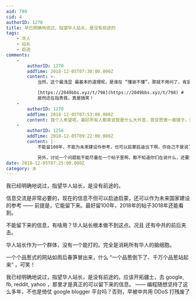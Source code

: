 ```yaml
---
aid: 799
cid: 4
authorID: 1270
title: 早已明确地说过，指望华人站长，是没有前途的
tags:
    - 华人
    - 站长
    - 前途
comments:
    -
        authorID: 1270
        addTime: 2018-12-05T07:30:00.000Z
        content: >-
            当然，这个最浅显 最基本的道理呢，是谁在 “懂装不懂”，那就不用问了，肯定是中共的人  

            [https://2049bbs.xyz/t/798](https://2049bbs.xyz/t/798) #
            居然还在指责我，真是搞笑！
    -
        authorID: 1270
        addTime: 2018-12-05T07:53:00.000Z
        content: 我个人希望呢，最好所有人都来说我是什么大外宣，我甘愿做一面镜子，照出他们的真实容貌
    -
        authorID: 1256
        addTime: 2018-12-05T09:22:00.000Z
        content: |-
            不能留100年，不能为未来建设作参考，也可以启蒙启迪当下啊，你自己不是说了么。

            另外，讨论一个问题能不能尽量在一个帖子里啊，都不知道你们在说什么，还要东找西找的。（累）
date: 2018-12-05T07:25:00.000Z
category: 水
---
```


我已经明确地说过，指望华人站长，是没有前途的。

信息交流是非常必要的，现在的信息不但可以启迪启蒙，还可以作为未来国家建设的参考 —— 前提是，它能留下来。最好留100年，2018年的帖子3018年还能看到。

不能留下来的信息，有啥用？华人站长根本做不到这点。况且 还有中共的前后夹击。

华人站长作为一个群体，没有一个能打的。完全是消耗所有华人的脑细胞。

一个个品葱式的网站如雨后春笋冒出来，什么 “一个品葱倒下了、千万个品葱站起来” ，可笑！

我已经明确地说过，指望华人站长，是没有前途的。应该开拓疆土，去 google, fb, reddit, yahoo ，那里才是真正的可以留下来的信息。 —— 编程随想坚持了这么多年，不也是倚仗 google blogger 平台吗？否则，早被中共用 DDoS 打残废了
